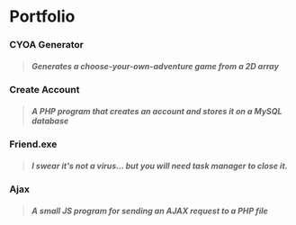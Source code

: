 # Portfolio

### CYOA Generator
> ##### Generates a choose-your-own-adventure game from a 2D array
### Create Account
> ##### A PHP program that creates an account and stores it on a MySQL database
### Friend.exe
> ##### I swear it's not a virus... but you will need task manager to close it.
### Ajax
> ##### A small JS program for sending an AJAX request to a PHP file
